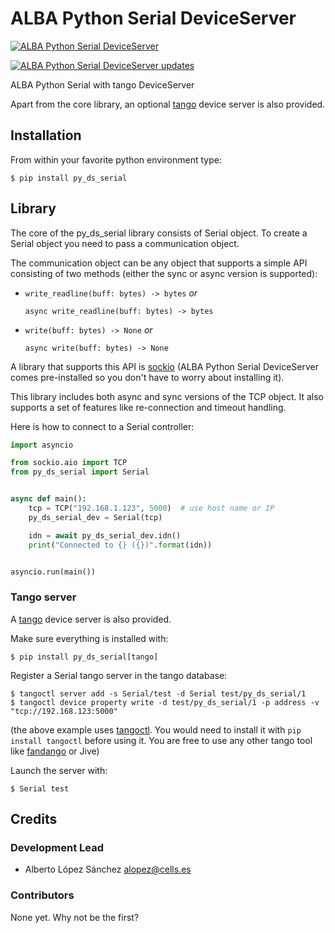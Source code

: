 # ALBA Python Serial DeviceServer


[![ALBA Python Serial DeviceServer](https://img.shields.io/pypi/v/py_ds_serial.svg)](https://pypi.python.org/pypi/py_ds_serial)


[![ALBA Python Serial DeviceServer updates](https://pyup.io/repos/github/catunlock/py_ds_serial/shield.svg)](https://pyup.io/repos/github/catunlock/py_ds_serial/)


ALBA Python Serial with tango DeviceServer




Apart from the core library, an optional [tango](https://tango-controls.org/) device server is also provided.


## Installation

From within your favorite python environment type:

`$ pip install py_ds_serial`

## Library

The core of the py_ds_serial library consists of Serial object.
To create a Serial object you need to pass a communication object.

The communication object can be any object that supports a simple API
consisting of two methods (either the sync or async version is supported):

* `write_readline(buff: bytes) -> bytes` *or*

  `async write_readline(buff: bytes) -> bytes`

* `write(buff: bytes) -> None` *or*

  `async write(buff: bytes) -> None`

A library that supports this API is [sockio](https://pypi.org/project/sockio/)
(ALBA Python Serial DeviceServer comes pre-installed so you don't have to worry
about installing it).

This library includes both async and sync versions of the TCP object. It also
supports a set of features like re-connection and timeout handling.

Here is how to connect to a Serial controller:

```python
import asyncio

from sockio.aio import TCP
from py_ds_serial import Serial


async def main():
    tcp = TCP("192.168.1.123", 5000)  # use host name or IP
    py_ds_serial_dev = Serial(tcp)

    idn = await py_ds_serial_dev.idn()
    print("Connected to {} ({})".format(idn))


asyncio.run(main())
```





### Tango server

A [tango](https://tango-controls.org/) device server is also provided.

Make sure everything is installed with:

`$ pip install py_ds_serial[tango]`

Register a Serial tango server in the tango database:
```
$ tangoctl server add -s Serial/test -d Serial test/py_ds_serial/1
$ tangoctl device property write -d test/py_ds_serial/1 -p address -v "tcp://192.168.123:5000"
```

(the above example uses [tangoctl](https://pypi.org/project/tangoctl/). You would need
to install it with `pip install tangoctl` before using it. You are free to use any other
tango tool like [fandango](https://pypi.org/project/fandango/) or Jive)

Launch the server with:

```terminal
$ Serial test
```


## Credits

### Development Lead

* Alberto López Sánchez <alopez@cells.es>

### Contributors

None yet. Why not be the first?
